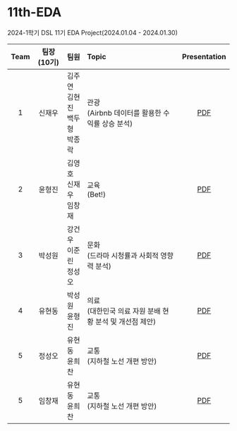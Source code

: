 # 11th-EDA
2024-1학기 DSL 11기 EDA Project(2024.01.04 - 2024.01.30)



|Team|팀장(10기)|팀원|Topic|Presentation|
|:---:|:---:|:---|:---|:---:|
|1|신재우|김주연<br>김현진<br>백두형<br>박종락|관광<br>(Airbnb 데이터를 활용한 수익률 상승 분석)|[PDF](https://github.com/DataScience-Lab-Yonsei/11th-EDA/blob/main/%EA%B4%80%EA%B4%91/DSL_EDA_%E1%84%80%E1%85%AA%E1%86%AB%E1%84%80%E1%85%AA%E1%86%BC.pdf)|
|2|윤형진|김영호<br>신재우<br>임창재|교육<br>(Bet!)|[PDF](Team_B/EDA_B조.pdf)|
|3|박성원|강건우<br>이준린<br>정성오|문화<br>(드라마 시청률과 사회적 영향력 분석)|[PDF](Team_C/EDA-C조.pdf)|
|4|유현동|박성원<br>윤형진|의료<br>(대한민국 의료 자원 분배 현황 분석 및 개선점 제안)|[PDF](Team_D/EDA_D조_발표자료.pdf)|
|5|정성오|유현동<br>윤희찬|교통<br>(지하철 노선 개편 방안)|[PDF](Team_E/EDA_E조_발표자료.pdf)|
|5|임창재|유현동<br>윤희찬|교통<br>(지하철 노선 개편 방안)|[PDF](Team_E/EDA_E조_발표자료.pdf)|

<br><br>
